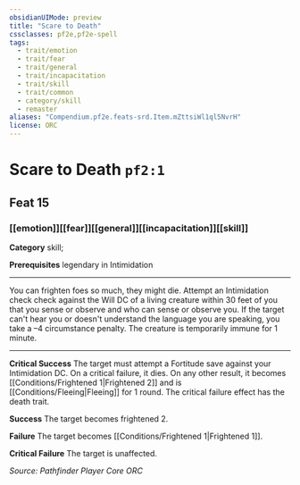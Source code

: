 ```yaml
---
obsidianUIMode: preview
title: "Scare to Death"
cssclasses: pf2e,pf2e-spell
tags:
  - trait/emotion
  - trait/fear
  - trait/general
  - trait/incapacitation
  - trait/skill
  - trait/common
  - category/skill
  - remaster
aliases: "Compendium.pf2e.feats-srd.Item.mZttsiWl1ql5NvrH"
license: ORC
---
```

# Scare to Death `pf2:1`
## Feat 15
### [[emotion]][[fear]][[general]][[incapacitation]][[skill]]

**Category** skill; 



**Prerequisites** legendary in Intimidation
* * *
You can frighten foes so much, they might die. Attempt an Intimidation check check against the Will DC of a living creature within 30 feet of you that you sense or observe and who can sense or observe you. If the target can't hear you or doesn't understand the language you are speaking, you take a –4 circumstance penalty. The creature is temporarily immune for 1 minute.

* * *

**Critical Success** The target must attempt a Fortitude save against your Intimidation DC. On a critical failure, it dies. On any other result, it becomes [[Conditions/Frightened 1|Frightened 2]] and is [[Conditions/Fleeing|Fleeing]] for 1 round. The critical failure effect has the death trait.

**Success** The target becomes frightened 2.

**Failure** The target becomes [[Conditions/Frightened 1|Frightened 1]].

**Critical Failure** The target is unaffected.

*Source: Pathfinder Player Core*
*ORC*